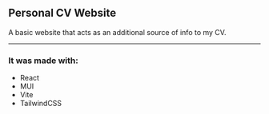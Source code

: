 ## Personal CV Website

A basic website that acts as an additional source of info to my CV.

<hr>

### It was made with:
- React
- MUI
- Vite
- TailwindCSS
